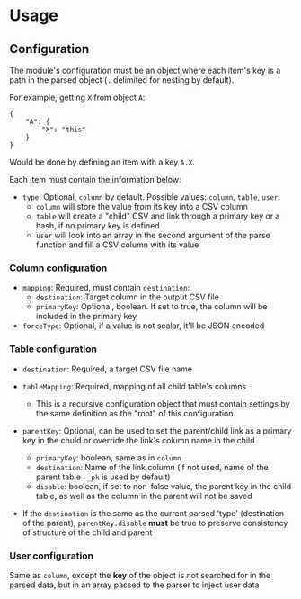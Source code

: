 # Usage

## Configuration

The module's configuration must be an object where each item's key is a path in the parsed object (`.` delimited for nesting by default).

For example, getting `X` from object `A`:

```
{
    "A": {
        "X": "this"
    }
}
```

Would be done by defining an item with a key `A.X`.

Each item must contain the information below:

- `type`: Optional, `column` by default. Possible values: `column`, `table`, `user`.
    - `column` will store the value from its key into a CSV column
    - `table` will create a "child" CSV and link through a primary key or a hash, if no primary key is defined
    - `user` will look into an array in the second argument of the parse function and fill a CSV column with its value

### Column configuration

- `mapping`: Required, must contain `destination`:
    - `destination`: Target column in the output CSV file
    - `primaryKey`: Optional, boolean. If set to true, the column will be included in the primary key
- `forceType`: Optional, if a value is not scalar, it'll be JSON encoded

### Table configuration

- `destination`: Required, a target CSV file name
- `tableMapping`: Required, mapping of all child table's columns
    - This is a recursive configuration object that must contain settings by the same definition as the "root" of this configuration
- `parentKey`: Optional, can be used to set the parent/child link as a primary key in the chuld or override the link's column name in the child
    - `primaryKey`: boolean, same as in `column`
    - `destination`: Name of the link column (if not used, name of the parent table . `_pk` is used by default)
    - `disable`: boolean, if set to non-false value, the parent key in the child table, as well as the column in the parent will not be saved

- If the `destination` is the same as the current parsed 'type' (destination of the parent), `parentKey.disable` **must** be true to preserve consistency of structure of the child and parent

### User configuration

Same as `column`, except the **key** of the object is not searched for in the parsed data, but in an array passed to the parser to inject user data
